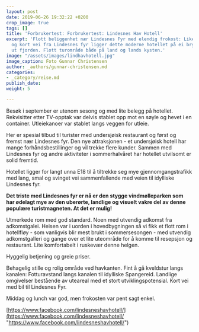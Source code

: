 ```yaml
---
layout: post
date: 2019-06-26 19:32:22 +0200
crop_image: true
tags: []
title: 'Forbrukertest: Forbrukertest: Lindesnes Hav Hotell'
excerpt: 'Flott beliggenhet nær Lindesnes Fyr med elendig frokost: Like ved Spangereide
  og kort vei fra Lindesnes fyr ligger dette moderne hotellet på ei brygge med havet
  ut fjorden. Flott turområde både på land og lands kysten.'
image: "/assets/images/lindhavhotell.jpg"
image_caption: Foto Gunnar Christensen
author: _authors/gunnar-christensen.md
categories:
- _category/reise.md
publish_date: 
weight: 5

---
```

Besøk i september er utenom sesong og med lite belegg på hotellet. Rekvisitter etter TV-opptak var delvis stablet opp mot en søyle og hevet i en container. Utleiekanoer var stablet langs veggen for utleie.

Her er spesial tilbud til turister med undersjøisk restaurant og først og fremst nær Lindesnes fyr. Den nye attraksjonen - et undersjøisk hotell har mange forhåndsbestillinger og vil trekke flere kunder. Sammen med Lindesnes fyr og andre aktiviteter i sommerhalvåret har hotellet utvilsomt er solid fremtid.

Hotellet ligger for langt unna E18 til å tiltrekke seg mye gjennomgangstrafikk med lang, smal og svinget vei sammenfallende med veien til idylliske Lindesnes fyr.

**Det triste med Lindesnes fyr er nå er den stygge vindmølleparken som har ødelagt mye av den uberørte, landlige og visuelt vakre del av denne populære turistmagneten. At det er mulig!**

Utmerkede rom med god standard. Noen med utvendig adkomst fra adkomstgalei. Heisen var i uorden i hovedbygningen så vi fikk et flott rom i hotellfløy - som vanligvis blir mest brukt i sommersesongen - med utvendig adkomstgalleri og gange over et lite uteområde for å komme til resepsjon og restaurant. Lite komfortabelt i ruskevær denne helgen. 

Hyggelig betjening og greie priser.

Behagelig stille og rolig område ved havkanten. Fint å gå kveldstur langs kanalen: Fotturavstand langs kanalen til idylliske Spangereid. Landlige omgivelser bestående av uteareal med et stort utviklingspotensial. Kort vei med bil til Lindesnes Fyr.

Middag og lunch var god, men frokosten var pent sagt enkel. 

[https://www.facebook.com/lindesneshavhotell/](https://www.facebook.com/lindesneshavhotell/ "https://www.facebook.com/lindesneshavhotell/")
